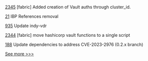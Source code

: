
[2345](https://github.com/hyperledger/bevel/pull/2345) [fabric] Added creation of Vault auths through cluster_id.

[21](https://github.com/hyperledger-labs/fabric-ansible-collection/pull/21) IBP References removal 

[935](https://github.com/hyperledger/aries-vcx/pull/935) Update indy-vdr

[2344](https://github.com/hyperledger/bevel/pull/2344) [fabric] move hashicorp vault functions to a single script

[188](https://github.com/hyperledger/fabric-protos/pull/188) Update dependencies to address CVE-2023-2976 (0.2.x branch)


[See more >>>](https://start-here.hyperledger.org/pull-requests)
